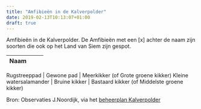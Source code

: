 ```yaml
---
title: "Amfibieën in de Kalverpolder"
date: 2019-02-13T10:13:07+01:00
draft: true
---
```


Amfibieën in de Kalverpolder. De Amfibieën met een [x] achter de naam zijn soorten die ook op het Land van Siem zijn gespot.<!--more-->

Naam    |      |  &nbsp;
--------|------|------

Rugstreeppad | Gewone pad |  Meerkikker (of Grote groene kikker)
Kleine watersalamander |  Bruine kikker | Bastaard kikker (of Middelste groene kikker)

Bron: Observaties J.Noordijk, via het [beheerplan Kalverpolder](https://www.vogelwachtzaanstreek.nl/werkgroepen/docs/beheerplan_kalverpolder.pdf)